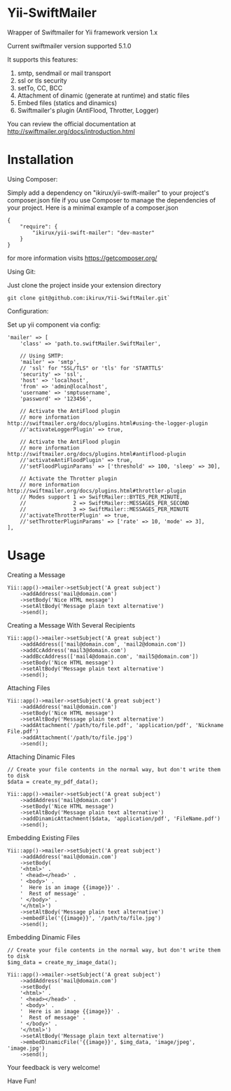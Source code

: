 Yii-SwiftMailer
===============

Wrapper of Swiftmailer for Yii framework version 1.x

Current swiftmailer version supported  5.1.0

It supports this features:

1. smtp, sendmail or mail transport
2. ssl or tls security
3. setTo, CC, BCC
4. Attachment of dinamic (generate at runtime) and static files
5. Embed files (statics and dinamics)
6. Swiftmailer's plugin (AntiFlood, Throtter, Logger)

You can review the official documentation at http://swiftmailer.org/docs/introduction.html

Installation
============

Using Composer:

Simply add a dependency on "ikirux/yii-swift-mailer" to your project's composer.json file if you use Composer to manage the dependencies of your project. Here is a minimal example of a composer.json

```
{
    "require": {
        "ikirux/yii-swift-mailer": "dev-master"
    }
}
```
for more information visits https://getcomposer.org/

Using Git:

Just clone the project inside your extension directory

```
git clone git@github.com:ikirux/Yii-SwiftMailer.git`

```

Configuration:

Set up yii component via config:

```
'mailer' => [
	'class' => 'path.to.swiftMailer.SwiftMailer',

	// Using SMTP:
	'mailer' => 'smtp',
	// 'ssl' for "SSL/TLS" or 'tls' for 'STARTTLS'
	'security' => 'ssl', 
	'host' => 'localhost',
	'from' => 'admin@localhost',
	'username' => 'smptusername',
	'password' => '123456',

	// Activate the AntiFlood plugin
	// more information http://swiftmailer.org/docs/plugins.html#using-the-logger-plugin
	//'activateLoggerPlugin' => true,

	// Activate the AntiFlood plugin
	// more information http://swiftmailer.org/docs/plugins.html#antiflood-plugin
	//'activateAntiFloodPlugin' => true,		    
	//'setFloodPluginParams' => ['threshold' => 100, 'sleep' => 30],

	// Activate the Throtter plugin
	// more information http://swiftmailer.org/docs/plugins.html#throttler-plugin
	// Modes support 1 => SwiftMailer::BYTES_PER_MINUTE, 
	//               2 => SwiftMailer::MESSAGES_PER_SECOND 
	//               3 => SwiftMailer::MESSAGES_PER_MINUTE
	//'activateThrotterPlugin' => true,		    
	//'setThrotterPluginParams' => ['rate' => 10, 'mode' => 3],
],	
```

Usage
=====

Creating a Message

```
Yii::app()->mailer->setSubject('A great subject')
	->addAddress('mail@domain.com')
	->setBody('Nice HTML message')
	->setAltBody('Message plain text alternative')
	->send();
```

Creating a Message With Several Recipients

```
Yii::app()->mailer->setSubject('A great subject')
	->addAddress(['mail@domain.com', 'mail2@domain.com'])
	->addCcAddress('mail3@domain.com')
	->addBccAddress(['mail4@domain.com', 'mail5@domain.com'])
	->setBody('Nice HTML message')
	->setAltBody('Message plain text alternative')
	->send();
```

Attaching Files

```
Yii::app()->mailer->setSubject('A great subject')
	->addAddress('mail@domain.com')
	->setBody('Nice HTML message')
	->setAltBody('Message plain text alternative')
	->addAttachment('/path/to/file.pdf', 'application/pdf', 'Nickname File.pdf')
	->addAttachment('/path/to/file.jpg')
	->send();
```

Attaching Dinamic Files

```
// Create your file contents in the normal way, but don't write them to disk
$data = create_my_pdf_data();

Yii::app()->mailer->setSubject('A great subject')
	->addAddress('mail@domain.com')
	->setBody('Nice HTML message')
	->setAltBody('Message plain text alternative')
	->addDinamicAttachment($data, 'application/pdf', 'FileName.pdf')
	->send();
```

Embedding Existing Files

```
Yii::app()->mailer->setSubject('A great subject')
	->addAddress('mail@domain.com')
	->setBody(
	'<html>' .
	' <head></head>' .
	' <body>' .
	'  Here is an image {{image}}' .
	'  Rest of message' .
	' </body>' .
	'</html>')
	->setAltBody('Message plain text alternative')
	->embedFile('{{image}}', '/path/to/file.jpg')
	->send();
```

Embedding Dinamic Files

```
// Create your file contents in the normal way, but don't write them to disk
$img_data = create_my_image_data();

Yii::app()->mailer->setSubject('A great subject')
	->addAddress('mail@domain.com')
	->setBody(
	'<html>' .
	' <head></head>' .
	' <body>' .
	'  Here is an image {{image}}' .
	'  Rest of message' .
	' </body>' .
	'</html>')
	->setAltBody('Message plain text alternative')
	->embedDinamicFile('{{image}}', $img_data, 'image/jpeg', 'image.jpg')
	->send();
```

Your feedback is very welcome!

Have Fun!